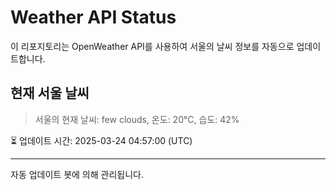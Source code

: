 
# Weather API Status

이 리포지토리는 OpenWeather API를 사용하여 서울의 날씨 정보를 자동으로 업데이트합니다.

## 현재 서울 날씨
> 서울의 현재 날씨: few clouds, 온도: 20°C, 습도: 42%

⏳ 업데이트 시간: 2025-03-24 04:57:00 (UTC)

---
자동 업데이트 봇에 의해 관리됩니다.
